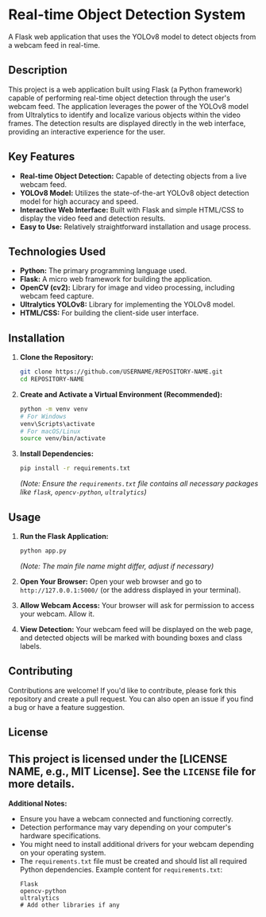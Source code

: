 # Real-time Object Detection System

A Flask web application that uses the YOLOv8 model to detect objects from a webcam feed in real-time.

## Description

This project is a web application built using Flask (a Python framework) capable of performing real-time object detection through the user's webcam feed. The application leverages the power of the YOLOv8 model from Ultralytics to identify and localize various objects within the video frames. The detection results are displayed directly in the web interface, providing an interactive experience for the user.

## Key Features

*   **Real-time Object Detection:** Capable of detecting objects from a live webcam feed.
*   **YOLOv8 Model:** Utilizes the state-of-the-art YOLOv8 object detection model for high accuracy and speed.
*   **Interactive Web Interface:** Built with Flask and simple HTML/CSS to display the video feed and detection results.
*   **Easy to Use:** Relatively straightforward installation and usage process.

## Technologies Used

*   **Python:** The primary programming language used.
*   **Flask:** A micro web framework for building the application.
*   **OpenCV (cv2):** Library for image and video processing, including webcam feed capture.
*   **Ultralytics YOLOv8:** Library for implementing the YOLOv8 model.
*   **HTML/CSS:** For building the client-side user interface.

## Installation

1.  **Clone the Repository:**
    ```bash
    git clone https://github.com/USERNAME/REPOSITORY-NAME.git
    cd REPOSITORY-NAME
    ```

2.  **Create and Activate a Virtual Environment (Recommended):**
    ```bash
    python -m venv venv
    # For Windows
    venv\Scripts\activate
    # For macOS/Linux
    source venv/bin/activate
    ```

3.  **Install Dependencies:**
    ```bash
    pip install -r requirements.txt
    ```
    *(Note: Ensure the `requirements.txt` file contains all necessary packages like `flask`, `opencv-python`, `ultralytics`)*

## Usage

1.  **Run the Flask Application:**
    ```bash
    python app.py
    ```
    *(Note: The main file name might differ, adjust if necessary)*

2.  **Open Your Browser:**
    Open your web browser and go to `http://127.0.0.1:5000/` (or the address displayed in your terminal).

3.  **Allow Webcam Access:**
    Your browser will ask for permission to access your webcam. Allow it.

4.  **View Detection:**
    Your webcam feed will be displayed on the web page, and detected objects will be marked with bounding boxes and class labels.

## Contributing

Contributions are welcome! If you'd like to contribute, please fork this repository and create a pull request. You can also open an issue if you find a bug or have a feature suggestion.

## License

This project is licensed under the [LICENSE NAME, e.g., MIT License]. See the `LICENSE` file for more details.
---

**Additional Notes:**

*   Ensure you have a webcam connected and functioning correctly.
*   Detection performance may vary depending on your computer's hardware specifications.
*   You might need to install additional drivers for your webcam depending on your operating system.
*   The `requirements.txt` file must be created and should list all required Python dependencies. Example content for `requirements.txt`:
    ```
    Flask
    opencv-python
    ultralytics
    # Add other libraries if any
    ```
